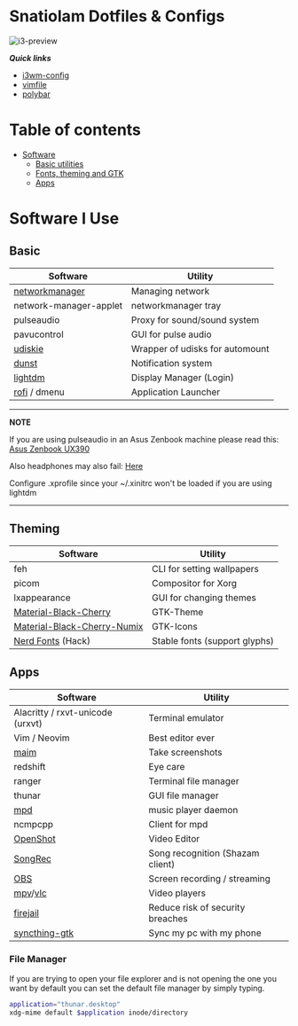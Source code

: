 # Snatiolam Dotfiles & Configs

![i3-preview](.screenshots/preview.png)

***Quick links***
- [i3wm-config](.config/i3/config)
- [vimfile](.vimrc)
- [polybar](.config/polybar/config)

# Table of contents
- [Software](#software-i-use)
  - [Basic utilities](#basic)
  - [Fonts, theming and GTK](#theming)
  - [Apps](#apps)

# Software I Use

## Basic

| Software                                                              | Utility                                      |
| --------------------------------------------------------------------- | -------------------------------------------- |
| [networkmanager](https://wiki.archlinux.org/index.php/NetworkManager) | Managing network                             |
| network-manager-applet                                                | networkmanager tray                          |
| pulseaudio                                                            | Proxy for sound/sound system                 |
| pavucontrol                                                           | GUI for pulse audio                          |
| [udiskie](https://wiki.archlinux.org/index.php/udisks)                | Wrapper of udisks for automount              |
| [dunst](https://wiki.archlinux.org/index.php/Dunst)                   | Notification system                          |
| [lightdm](https://wiki.archlinux.org/title/LightDM)                   | Display Manager (Login)                      |
| [rofi](https://github.com/davatorium/rofi) / dmenu                    | Application Launcher                         |
  
---
**NOTE**

If you are using pulseaudio in an Asus Zenbook machine please read this: [Asus Zenbook UX390](https://wiki.archlinux.org/title/ASUS_Zenbook_UX390_(Espa%C3%B1ol))

Also headphones may also fail: [Here](https://askubuntu.com/questions/132440/headphone-jack-not-working)

Configure .xprofile since your ~/.xinitrc won't be loaded if you are using lightdm

---


## Theming

| Software                                                        | Utility                         |
| --------------------------------------------------------------- | ------------------------------- |
| feh                                                             | CLI for setting wallpapers      |
| picom                                                           | Compositor for Xorg             |
| lxappearance                                                    | GUI for changing themes         |
| [Material-Black-Cherry](https://www.gnome-look.org/p/1316887/)  | GTK-Theme                       |
| [Material-Black-Cherry-Numix](https://www.pling.com/p/1333360/) | GTK-Icons                       |
| [Nerd Fonts](https://www.nerdfonts.com/) (Hack)                 | Stable fonts (support glyphs)   |

## Apps

| Software                                                              | Utility                          |
| ------------------------------------------------------------------------- | -------------------------------- |
| Alacritty / rxvt-unicode (urxvt)                                          | Terminal emulator                |
| Vim / Neovim                                                              | Best editor ever                 |
| [maim](https://github.com/naelstrof/maim)                                 | Take screenshots                 |
| redshift                                                                  | Eye care                         |
| ranger                                                                    | Terminal file manager            |
| thunar                                                                    | GUI file manager                 |
| [mpd](https://wiki.archlinux.org/index.php/Music_Player_Daemon)           | music player daemon              |
| ncmpcpp                                                                   | Client for mpd                   |
| [OpenShot](https://www.openshot.org/)                                     | Video Editor                     |
| [SongRec](https://github.com/marin-m/SongRec)                             | Song recognition (Shazam client) |
| [OBS](https://obsproject.com/)                                            | Screen recording / streaming     |
| [mpv](https://mpv.io/)/[vlc](https://www.videolan.org/vlc/)               | Video players                    |
| [firejail](https://wiki.archlinux.org/title/firejail)                     | Reduce risk of security breaches |
| [syncthing-gtk](https://wiki.archlinux.org/title/Syncthing#Syncthing-GTK) | Sync my pc with my phone         |

### File Manager

If you are trying to open your file explorer and is not opening the one you want by default
you can set the default file manager by simply typing.

```sh
application="thunar.desktop"
xdg-mime default $application inode/directory
```
